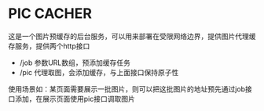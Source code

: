 PIC CACHER 
==============
这是一个图片预缓存的后台服务，可以用来部署在受限网络边界，提供图片代理缓存服务，提供两个http接口

+ /job 参数URL数组，预添加缓存任务
+ /pic 代理取图，会添加缓存，与上面接口保持原子性

使用场景如：某页面需要展示一批图片，则可以把这批图片的地址预先通过job接口添加，在展示页面使用pic接口调取图片
